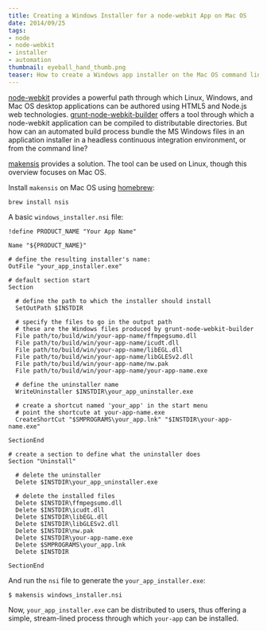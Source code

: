 ```yaml
---
title: Creating a Windows Installer for a node-webkit App on Mac OS
date: 2014/09/25
tags:
- node
- node-webkit
- installer
- automation
thumbnail: eyeball_hand_thumb.png
teaser: How to create a Windows app installer on the Mac OS command line using makensis.
---
```


[node-webkit](https://github.com/rogerwang/node-webkit) provides a powerful path through which Linux, Windows, and Mac OS desktop applications can be authored using HTML5 and Node.js web technologies. [grunt-node-webkit-builder](https://github.com/mllrsohn/grunt-node-webkit-builder) offers a tool through which a node-webkit application can be compiled to distributable directories. But how can an automated build process bundle the MS Windows files in an application installer in a headless continuous integration environment, or from the command line?

[makensis](http://nsis.sourceforge.net/Main_Page) provides a solution. The tool can be used on Linux, though this overview focuses on Mac OS.

Install `makensis` on Mac OS using [homebrew](http://brew.sh/):

```
brew install nsis
```

A basic `windows_installer.nsi` file:

```nsi
!define PRODUCT_NAME "Your App Name"

Name "${PRODUCT_NAME}"

# define the resulting installer's name:
OutFile "your_app_installer.exe"

# default section start
Section

  # define the path to which the installer should install
  SetOutPath $INSTDIR

  # specify the files to go in the output path
  # these are the Windows files produced by grunt-node-webkit-builder
  File path/to/build/win/your-app-name/ffmpegsumo.dll
  File path/to/build/win/your-app-name/icudt.dll
  File path/to/build/win/your-app-name/libEGL.dll
  File path/to/build/win/your-app-name/libGLESv2.dll
  File path/to/build/win/your-app-name/nw.pak
  File path/to/build/win/your-app-name/your-app-name.exe

  # define the uninstaller name
  WriteUninstaller $INSTDIR\your_app_uninstaller.exe

  # create a shortcut named 'your_app' in the start menu
  # point the shortcute at your-app-name.exe
  CreateShortCut "$SMPROGRAMS\your_app.lnk" "$INSTDIR\your-app-name.exe"

SectionEnd

# create a section to define what the uninstaller does
Section "Uninstall"

  # delete the uninstaller
  Delete $INSTDIR\your_app_uninstaller.exe

  # delete the installed files
  Delete $INSTDIR\ffmpegsumo.dll
  Delete $INSTDIR\icudt.dll
  Delete $INSTDIR\libEGL.dll
  Delete $INSTDIR\libGLESv2.dll
  Delete $INSTDIR\nw.pak
  Delete $INSTDIR\your-app-name.exe
  Delete $SMPROGRAMS\your_app.lnk
  Delete $INSTDIR

SectionEnd
```

And run the `nsi` file to generate the `your_app_installer.exe`:

```
$ makensis windows_installer.nsi
```

Now, `your_app_installer.exe` can be distributed to users, thus offering a simple, stream-lined process through which `your-app` can be installed.
